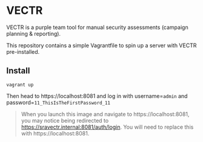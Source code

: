 # VECTR

VECTR is a purple team tool for manual security assessments (campaign planning & reporting). 

This repository contains a simple Vagrantfile to spin up a server with VECTR pre-installed. 

## Install 

```
vagrant up
```

Then head to https://localhost:8081 and log in with username=```admin``` and password=```11_ThisIsTheFirstPassword_11```

> When you launch this image and navigate to https://localhost:8081, you may notice being redirected to https://sravectr.internal:8081/auth/login. You will need to replace this with https://localhost:8081.
